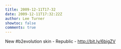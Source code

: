 ```yaml
---
title: 2009-12-11T17-32
date: 2009-12-11T17:32:22Z
author: Lee Turner
showtoc: false
comments: true
---
```


New #b2evolution skin - Republic - http://bit.ly/6bigZV

